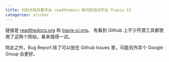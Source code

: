 ```yaml
---
title: 代码文档托管平台 readthedocs 和代码测试平台 Travis CI
categories: sticker
---
```


链接是 [readthedocs.org](https://readthedocs.org) 和 [travis-ci.org](https://travis-ci.org)。
有看到 Github 上不少开源工具都使用了这两个网站，看来值得一试。

除此之外，Bug Report 除了可以放在 Github Issues 里，可能另外弄个 Google Group 会更好。